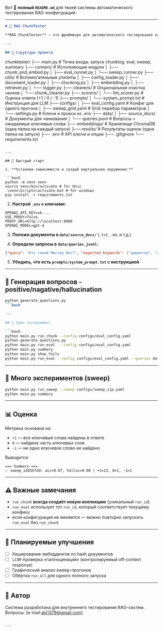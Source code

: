 Вот 📘 **полный `README.md`** для твоей системы автоматического тестирования RAG-конфигураций:

---

```markdown
# 🧪 RAG ChunkTester

**RAG ChunkTester** — это фреймворк для автоматического тестирования качества Retrieval-Augmented Generation систем. Он позволяет быстро оценивать влияние разных стратегий чанкования, настройки эмбеддинга, параметров ретривера и промпта.

---

## 📁 Структура проекта

```

chunktester/
├── main.py                    # Точка входа: запуск chunking, eval, sweep, summary
├── runners/                  # Исполняющие модули
│   ├── chunk\_and\_embed.py
│   ├── eval\_runner.py
│   └── sweep\_runner.py
├── utils/                    # Вспомогательные утилиты
│   ├── config\_loader.py
│   ├── document\_loader.py
│   ├── chunking.py
│   ├── embedding.py
│   ├── retriever.py
│   └── logger.py
├── cleaners/                 # Опциональная очистка чанков
│   └── chunk\_cleaner.py
├── scorers/
│   └── llm\_scorer.py         # Оценка ответа (+1 / 0 / -1)
├── prompts/
│   └── system\_prompt.txt     # Инструкция для LLM
├── configs/
│   ├── eval\_config.yaml      # Конфиг для одного прогона
│   ├── sweep\_grid.yaml       # Grid-перебор параметров
│   └── settings.py           # Ключи и прокси из .env
├── data/
│   ├── source\_docs/          # Документы для чанкования
│   └── queries.jsonl         # Вопросы + ожидаемые ключевые слова
├── embeddings/               # Хранилище ChromaDB (одна папка на каждый запуск)
├── results/                  # Результаты оценок (одна папка на запуск)
├── .env                      # API ключи и опции
├── .gitignore
└── requirements.txt

````

---

## 🚀 Быстрый старт

1. **Установи зависимости и создай виртуальное окружение:**

```bash
python -m venv venv
source venv/bin/activate # for Unix
.\venv\Scripts\activate.bat # for windows
pip install -r requirements.txt
````

2. **Настрой `.env` с ключами:**

```env
OPENAI_API_KEY=sk-...
USE_PROXY=false
PROXY_URL=http://localhost:8080
OPENAI_MODEL=gpt-4
```

3. **Положи документы в `data/source_docs/`** (`.txt`, `.md`, и т.д.)

4. **Определи запросы в `data/queries.jsonl`:**

```json
{"query": "Кто такой Мистер Икс?", "expected_keywords": ["директор", "аналитики"]}
```

5. **Убедись, что есть `prompts/system_prompt.txt` с инструкцией**

---

## 🧪 Генерация вопросов - positive/nagative/hallucination

```bash
python generate_questions.py
```bash

---

## 🧪 Один эксперимент

```bash
python main.py run_chunk --config configs/eval_config.yaml
python generate_questions.py
python main.py run_eval  --config configs/eval_config.yaml
python main.py summary
python main.py show_fails
python main.py run_eval --config configs/eval_config.yaml --queries data/failed_queries.jsonl
```

---

## 🔁 Много экспериментов (sweep)

```bash
python main.py run_sweep --sweep configs/sweep_zip.yaml
python main.py summary
```

---

## 📊 Оценка

Метрика основана на:

* `+1` — все ключевые слова найдены в ответе
* `0` — найдена часть ключевых слов
* `-1` — ни одно ключевое слово не найдено

Выводится:

```text
=== Summary ===
✅ sweep_a1655fdd: acc=0.87, halluc=0.00 | +1=13, 0=1, -1=1
```

---

## ⚠️ Важные замечания

* `run_chunk` **всегда создаёт новую коллекцию** (уникальный `run_id`)
* `run_eval` использует тот `run_id`, который соответствует текущему конфику
* если конфигурация не меняется — можно повторно запускать `run_eval` без `run_chunk`

---

## 📌 Планируемые улучшения

* [ ] Кеширование эмбеддингов по hash документов
* [ ] LLM-проверка «галлюцинаций» (контролируемый off-context response)
* [ ] Графический анализ sweep-прогонов
* [ ] Обёртка `run_all` для одного полного запуска

---

## 🤝 Автор

Система разработана для внутреннего тестирования RAG-систем.
Вопросы: [e-mail:alx1379@gmail.com]

```

---
```
